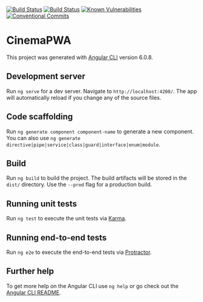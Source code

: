[![Build Status](https://dev.azure.com/eltonimemishi/CinemaPWA/_apis/build/status/Elton47.CinemaPWA?branchName=master)](https://dev.azure.com/eltonimemishi/CinemaPWA/_build/latest?definitionId=1&branchName=master)
[![Build Status](https://travis-ci.org/Elton47/CinemaPWA.svg?branch=master)](https://travis-ci.org/Elton47/CinemaPWA)
[![Known Vulnerabilities](https://snyk.io/test/github/Elton47/CinemaPWA/badge.svg)](https://snyk.io/test/github/Elton47/CinemaPWA)
[![Conventional Commits](https://img.shields.io/badge/Conventional%20Commits-1.0.0-default.svg)](https://conventionalcommits.org)

# CinemaPWA

This project was generated with [Angular CLI](https://github.com/angular/angular-cli) version 6.0.8.

## Development server

Run `ng serve` for a dev server. Navigate to `http://localhost:4200/`. The app will automatically reload if you change any of the source files.

## Code scaffolding

Run `ng generate component component-name` to generate a new component. You can also use `ng generate directive|pipe|service|class|guard|interface|enum|module`.

## Build

Run `ng build` to build the project. The build artifacts will be stored in the `dist/` directory. Use the `--prod` flag for a production build.

## Running unit tests

Run `ng test` to execute the unit tests via [Karma](https://karma-runner.github.io).

## Running end-to-end tests

Run `ng e2e` to execute the end-to-end tests via [Protractor](http://www.protractortest.org/).

## Further help

To get more help on the Angular CLI use `ng help` or go check out the [Angular CLI README](https://github.com/angular/angular-cli/blob/master/README.md).
